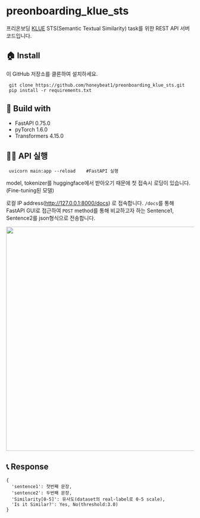 # preonboarding_klue_sts
프리온보딩 [KLUE](https://github.com/KLUE-benchmark/KLUE) STS(Semantic Textual Similarity) task를 위한 REST API 서버 코드입니다.  

🏠 Install
---
이 GitHub 저장소를 클론하여 설치하세요. 

     git clone https://github.com/honeybeat1/preonboarding_klue_sts.git
     pip install -r requirements.txt

🔧 Build with
---
- FastAPI 0.75.0
- pyTorch 1.6.0
- Transformers 4.15.0


🏃‍♀️ API 실행
---

     uvicorn main:app --reload    #FastAPI 실행
 
model, tokenizer를 huggingface에서 받아오기 때문에 첫 접속시 로딩이 있습니다. (Fine-tuning된 모델)  

로컬 IP address(http://127.0.0.1:8000/docs) 로 접속합니다. `/docs`를 통해 FastAPI GUI로 접근하여 
`POST` method를 통해 비교하고자 하는 Sentence1, Sentence2를 json형식으로 전송합니다.  

<img src="https://github.com/honeybeat1/preonboarding_klue_sts/blob/6961e7402db55205d1f17f1ce302ac781ba2de54/api_req_res.png" width="600">


📞 Response
---

    {
      'sentence1': 첫번째 문장, 
      'sentence2': 두번째 문장, 
      'Similarity[0-5]': 유사도(dataset의 real-label로 0-5 scale), 
      'Is it Similar?': Yes, No(threshold:3.0)
    }
